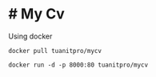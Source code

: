 # # My Cv

Using docker

    docker pull tuanitpro/mycv

    docker run -d -p 8000:80 tuanitpro/mycv